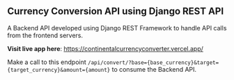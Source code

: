 ## Currency Conversion API using Django REST API
A Backend API developed using Django REST Framework to handle API calls from the frontend servers.

**Visit live app here**: https://continentalcurrencyconverter.vercel.app/

Make a call to this endpoint `/api/convert/?base={base_currency}&target={target_currency}&amount={amount}` to consume the Backend API.
